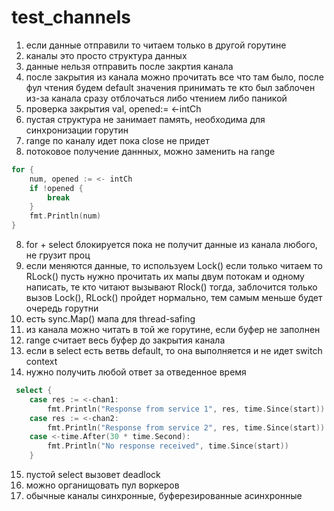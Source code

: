# test_channels
1. если данные отправили то читаем только в другой горутине
2. каналы это просто структура данных
3. данные нельзя отправить после закртия канала
3. после закрытия из канала можно прочитать все что там было, после фул чтения будем default значения принимать
те кто был заблочен из-за канала сразу отблочаться либо чтением либо паникой
4. проверка закрытия val, opened:= <-intCh
5. пустая структура не занимает память, необходима для синхронизации горутин
6. range по каналу идет пока close не придет
7. потоковое получение даннных, можно заменить на range
```go
for { 
    num, opened := <- intCh 
    if !opened { 
        break
    } 
    fmt.Println(num)
}
```
8. for + select блокируется пока не получит данные из канала любого, не грузит проц
9. если меняются данные, то используем Lock() если только читаем то RLock()
пусть нужно прочитать их мапы двум потокам и одному написать, те кто читают вызывают Rlock() тогда,
 заблочится только вызов Lock(), RLock() пройдет нормально, тем самым меньше будет очередь горутни
10. есть sync.Map() мапа для thread-safing
11. из канала можно читать в той же горутине, если буфер не заполнен
12. range считает весь буфер до закрытия канала
13. если в select есть ветвь default, то она выполняется и не идет switch context 
14. нужно получить любой ответ за отведенное время
```go
 select {
    case res := <-chan1:
        fmt.Println("Response from service 1", res, time.Since(start))
    case res := <-chan2:
        fmt.Println("Response from service 2", res, time.Since(start))
    case <-time.After(30 * time.Second):
        fmt.Println("No response received", time.Since(start))
    }
```
15. пустой select вызовет deadlock
16. можно органищовать пул воркеров
17. обычные каналы синхронные, буферезированные асинхронные

